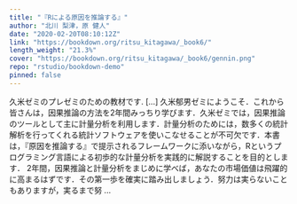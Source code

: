 ```yaml
---
title: "『Rによる原因を推論する』"
author: "北川 梨津，原 健人"
date: "2020-02-20T08:10:12Z"
link: "https://bookdown.org/ritsu_kitagawa/_book6/"
length_weight: "21.3%"
cover: "https://bookdown.org/ritsu_kitagawa/_book6/gennin.png"
repo: "rstudio/bookdown-demo"
pinned: false
---
```


久米ゼミのプレゼミのための教材です. [...] 久米郁男ゼミにようこそ．これから皆さんは，因果推論の方法を2年間みっちり学びます．久米ゼミでは，因果推論のツールとして主に計量分析を利用します．計量分析のためには，数多くの統計解析を行ってくれる統計ソフトウェアを使いこなせることが不可欠です．本書は，『原因を推論する』で提示されるフレームワークに添いながら，Rというプログラミング言語による初歩的な計量分析を実践的に解説することを目的とします． 2年間，因果推論と計量分析をまじめに学べば，あなたの市場価値は飛躍的に高まるはずです．その第一歩を確実に踏み出しましょう．努力は実らないこともありますが，実るまで努 ...
